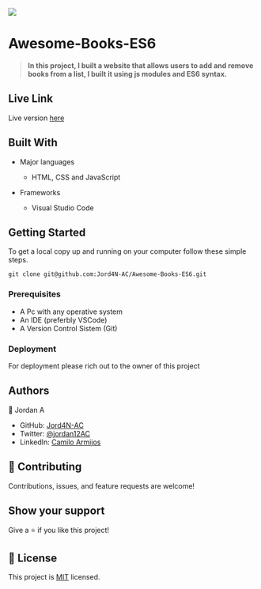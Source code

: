 ![](https://img.shields.io/badge/Microverse-blueviolet)

# Awesome-Books-ES6

> **In this project, I built a website that allows users to add and remove books from a list, I built it using js modules and ES6 syntax.**
> 
## Live Link
Live version [here](https://jord4n-ac.github.io/Awesome-Books-ES6/)

## Built With
- Major languages
  - HTML, CSS and JavaScript

- Frameworks
  - Visual Studio Code

## Getting Started
To get a local copy up and running on your computer follow these simple steps.

`git clone git@github.com:Jord4N-AC/Awesome-Books-ES6.git`


### Prerequisites
- A Pc with any operative system
- An IDE (preferbly VSCode)
- A Version Control Sistem (Git)

### Deployment
For deployment please rich out to the owner of this project

## Authors
👤 Jordan A
- GitHub: [Jord4N-AC](https://github.com/Jord4N-AC)
- Twitter: [@jordan12AC](https://twitter.com/jordan12AC)
- LinkedIn: [Camilo Armijos](https://www.linkedin.com/in/camilo-armijos-2b9648197)

## 🤝 Contributing
Contributions, issues, and feature requests are welcome!

## Show your support
Give a ⭐️ if you like this project!

## 📝 License
This project is [MIT](https://github.com/microverseinc/readme-template/blob/master/MIT.md) licensed.
